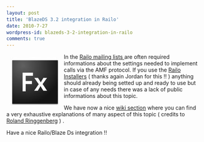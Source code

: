 ```yaml
---
layout: post
title: 'BlazeDS 3.2 integration in Railo'
date: 2010-7-27
wordpress-id: blazeds-3-2-integration-in-railo
comments: true
---
```

<p><img style="border: 0; float: left; margin: 10px;" src="/images/posts/flex.jpg" alt="" width="130" height="130" />In the <a href="http://groups.google.com/group/railo?lnk=" target="_blank">Railo mailing lists </a>are often required informations about the settings needed to implement calls via the AMF protocol. If you use the <a href="http://trac.getrailo.org/installers/" target="_blank">Railo Installers</a> ( thanks again Jordan for this !! ) anything should already being setted up and ready to use but in case of any needs there was a lack of public informations about this topic.</p>
<!--more-->
<p>We have now a nice <a href="http://wiki.getrailo.org/wiki/Amf:configuration" target="_blank">wiki section</a> where you can find a very exhaustive explanations of many aspect of this topic ( credits to <a href="http://www.getrailo.com/index.cfm/about-us/railo-team/roland-ringgenberg/" target="_blank">Roland Ringgenberg</a> ) .</p>
<p>Have a nice Railo/Blaze Ds integration !!</p>
